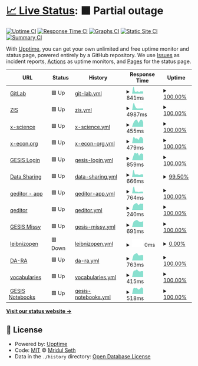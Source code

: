 # [📈 Live Status](https://GESISWTS.github.io/uptime): <!--live status--> **🟧 Partial outage**

[![Uptime CI](https://github.com/koj-co/upptime/workflows/Uptime%20CI/badge.svg)](https://github.com/koj-co/upptime/actions?query=workflow%3A%22Uptime+CI%22)
[![Response Time CI](https://github.com/koj-co/upptime/workflows/Response%20Time%20CI/badge.svg)](https://github.com/koj-co/upptime/actions?query=workflow%3A%22Response+Time+CI%22)
[![Graphs CI](https://github.com/koj-co/upptime/workflows/Graphs%20CI/badge.svg)](https://github.com/koj-co/upptime/actions?query=workflow%3A%22Graphs+CI%22)
[![Static Site CI](https://github.com/koj-co/upptime/workflows/Static%20Site%20CI/badge.svg)](https://github.com/koj-co/upptime/actions?query=workflow%3A%22Static+Site+CI%22)
[![Summary CI](https://github.com/koj-co/upptime/workflows/Summary%20CI/badge.svg)](https://github.com/koj-co/upptime/actions?query=workflow%3A%22Summary+CI%22)

With [Upptime](https://upptime.js.org), you can get your own unlimited and free uptime monitor and status page, powered entirely by a GitHub repository. We use [Issues](https://github.com/MridulS/test_status_page/issues) as incident reports, [Actions](https://github.com/MridulS/test_status_page/actions) as uptime monitors, and [Pages](https://MridulS.github.io/test_status_page) for the status page.

<!--start: status pages-->
<!-- This summary is generated by Upptime (https://github.com/upptime/upptime) -->
<!-- Do not edit this manually, your changes will be overwritten -->
<!-- prettier-ignore -->
| URL | Status | History | Response Time | Uptime |
| --- | ------ | ------- | ------------- | ------ |
| <img alt="" src="https://favicons.githubusercontent.com/git.gesis.org" height="13"> [GitLab](https://git.gesis.org) | 🟩 Up | [git-lab.yml](https://github.com/GESISWTS/uptime/commits/HEAD/history/git-lab.yml) | <details><summary><img alt="Response time graph" src="./graphs/git-lab/response-time-week.png" height="20"> 841ms</summary><br><a href="https://GESISWTS.github.io/uptime/history/git-lab"><img alt="Response time 734" src="https://img.shields.io/endpoint?url=https%3A%2F%2Fraw.githubusercontent.com%2FGESISWTS%2Fuptime%2FHEAD%2Fapi%2Fgit-lab%2Fresponse-time.json"></a><br><a href="https://GESISWTS.github.io/uptime/history/git-lab"><img alt="24-hour response time 703" src="https://img.shields.io/endpoint?url=https%3A%2F%2Fraw.githubusercontent.com%2FGESISWTS%2Fuptime%2FHEAD%2Fapi%2Fgit-lab%2Fresponse-time-day.json"></a><br><a href="https://GESISWTS.github.io/uptime/history/git-lab"><img alt="7-day response time 841" src="https://img.shields.io/endpoint?url=https%3A%2F%2Fraw.githubusercontent.com%2FGESISWTS%2Fuptime%2FHEAD%2Fapi%2Fgit-lab%2Fresponse-time-week.json"></a><br><a href="https://GESISWTS.github.io/uptime/history/git-lab"><img alt="30-day response time 671" src="https://img.shields.io/endpoint?url=https%3A%2F%2Fraw.githubusercontent.com%2FGESISWTS%2Fuptime%2FHEAD%2Fapi%2Fgit-lab%2Fresponse-time-month.json"></a><br><a href="https://GESISWTS.github.io/uptime/history/git-lab"><img alt="1-year response time 734" src="https://img.shields.io/endpoint?url=https%3A%2F%2Fraw.githubusercontent.com%2FGESISWTS%2Fuptime%2FHEAD%2Fapi%2Fgit-lab%2Fresponse-time-year.json"></a></details> | <details><summary><a href="https://GESISWTS.github.io/uptime/history/git-lab">100.00%</a></summary><a href="https://GESISWTS.github.io/uptime/history/git-lab"><img alt="All-time uptime 99.81%" src="https://img.shields.io/endpoint?url=https%3A%2F%2Fraw.githubusercontent.com%2FGESISWTS%2Fuptime%2FHEAD%2Fapi%2Fgit-lab%2Fuptime.json"></a><br><a href="https://GESISWTS.github.io/uptime/history/git-lab"><img alt="24-hour uptime 100.00%" src="https://img.shields.io/endpoint?url=https%3A%2F%2Fraw.githubusercontent.com%2FGESISWTS%2Fuptime%2FHEAD%2Fapi%2Fgit-lab%2Fuptime-day.json"></a><br><a href="https://GESISWTS.github.io/uptime/history/git-lab"><img alt="7-day uptime 100.00%" src="https://img.shields.io/endpoint?url=https%3A%2F%2Fraw.githubusercontent.com%2FGESISWTS%2Fuptime%2FHEAD%2Fapi%2Fgit-lab%2Fuptime-week.json"></a><br><a href="https://GESISWTS.github.io/uptime/history/git-lab"><img alt="30-day uptime 99.96%" src="https://img.shields.io/endpoint?url=https%3A%2F%2Fraw.githubusercontent.com%2FGESISWTS%2Fuptime%2FHEAD%2Fapi%2Fgit-lab%2Fuptime-month.json"></a><br><a href="https://GESISWTS.github.io/uptime/history/git-lab"><img alt="1-year uptime 99.81%" src="https://img.shields.io/endpoint?url=https%3A%2F%2Fraw.githubusercontent.com%2FGESISWTS%2Fuptime%2FHEAD%2Fapi%2Fgit-lab%2Fuptime-year.json"></a></details>
| <img alt="" src="https://favicons.githubusercontent.com/zis.gesis.org" height="13"> [ZIS](https://zis.gesis.org) | 🟩 Up | [zis.yml](https://github.com/GESISWTS/uptime/commits/HEAD/history/zis.yml) | <details><summary><img alt="Response time graph" src="./graphs/zis/response-time-week.png" height="20"> 4987ms</summary><br><a href="https://GESISWTS.github.io/uptime/history/zis"><img alt="Response time 1946" src="https://img.shields.io/endpoint?url=https%3A%2F%2Fraw.githubusercontent.com%2FGESISWTS%2Fuptime%2FHEAD%2Fapi%2Fzis%2Fresponse-time.json"></a><br><a href="https://GESISWTS.github.io/uptime/history/zis"><img alt="24-hour response time 3138" src="https://img.shields.io/endpoint?url=https%3A%2F%2Fraw.githubusercontent.com%2FGESISWTS%2Fuptime%2FHEAD%2Fapi%2Fzis%2Fresponse-time-day.json"></a><br><a href="https://GESISWTS.github.io/uptime/history/zis"><img alt="7-day response time 4987" src="https://img.shields.io/endpoint?url=https%3A%2F%2Fraw.githubusercontent.com%2FGESISWTS%2Fuptime%2FHEAD%2Fapi%2Fzis%2Fresponse-time-week.json"></a><br><a href="https://GESISWTS.github.io/uptime/history/zis"><img alt="30-day response time 3491" src="https://img.shields.io/endpoint?url=https%3A%2F%2Fraw.githubusercontent.com%2FGESISWTS%2Fuptime%2FHEAD%2Fapi%2Fzis%2Fresponse-time-month.json"></a><br><a href="https://GESISWTS.github.io/uptime/history/zis"><img alt="1-year response time 1946" src="https://img.shields.io/endpoint?url=https%3A%2F%2Fraw.githubusercontent.com%2FGESISWTS%2Fuptime%2FHEAD%2Fapi%2Fzis%2Fresponse-time-year.json"></a></details> | <details><summary><a href="https://GESISWTS.github.io/uptime/history/zis">100.00%</a></summary><a href="https://GESISWTS.github.io/uptime/history/zis"><img alt="All-time uptime 99.83%" src="https://img.shields.io/endpoint?url=https%3A%2F%2Fraw.githubusercontent.com%2FGESISWTS%2Fuptime%2FHEAD%2Fapi%2Fzis%2Fuptime.json"></a><br><a href="https://GESISWTS.github.io/uptime/history/zis"><img alt="24-hour uptime 100.00%" src="https://img.shields.io/endpoint?url=https%3A%2F%2Fraw.githubusercontent.com%2FGESISWTS%2Fuptime%2FHEAD%2Fapi%2Fzis%2Fuptime-day.json"></a><br><a href="https://GESISWTS.github.io/uptime/history/zis"><img alt="7-day uptime 100.00%" src="https://img.shields.io/endpoint?url=https%3A%2F%2Fraw.githubusercontent.com%2FGESISWTS%2Fuptime%2FHEAD%2Fapi%2Fzis%2Fuptime-week.json"></a><br><a href="https://GESISWTS.github.io/uptime/history/zis"><img alt="30-day uptime 99.96%" src="https://img.shields.io/endpoint?url=https%3A%2F%2Fraw.githubusercontent.com%2FGESISWTS%2Fuptime%2FHEAD%2Fapi%2Fzis%2Fuptime-month.json"></a><br><a href="https://GESISWTS.github.io/uptime/history/zis"><img alt="1-year uptime 99.83%" src="https://img.shields.io/endpoint?url=https%3A%2F%2Fraw.githubusercontent.com%2FGESISWTS%2Fuptime%2FHEAD%2Fapi%2Fzis%2Fuptime-year.json"></a></details>
| <img alt="" src="https://favicons.githubusercontent.com/www.x-science.org" height="13"> [x-science](https://www.x-science.org/xscience/#!Home) | 🟩 Up | [x-science.yml](https://github.com/GESISWTS/uptime/commits/HEAD/history/x-science.yml) | <details><summary><img alt="Response time graph" src="./graphs/x-science/response-time-week.png" height="20"> 455ms</summary><br><a href="https://GESISWTS.github.io/uptime/history/x-science"><img alt="Response time 470" src="https://img.shields.io/endpoint?url=https%3A%2F%2Fraw.githubusercontent.com%2FGESISWTS%2Fuptime%2FHEAD%2Fapi%2Fx-science%2Fresponse-time.json"></a><br><a href="https://GESISWTS.github.io/uptime/history/x-science"><img alt="24-hour response time 363" src="https://img.shields.io/endpoint?url=https%3A%2F%2Fraw.githubusercontent.com%2FGESISWTS%2Fuptime%2FHEAD%2Fapi%2Fx-science%2Fresponse-time-day.json"></a><br><a href="https://GESISWTS.github.io/uptime/history/x-science"><img alt="7-day response time 455" src="https://img.shields.io/endpoint?url=https%3A%2F%2Fraw.githubusercontent.com%2FGESISWTS%2Fuptime%2FHEAD%2Fapi%2Fx-science%2Fresponse-time-week.json"></a><br><a href="https://GESISWTS.github.io/uptime/history/x-science"><img alt="30-day response time 483" src="https://img.shields.io/endpoint?url=https%3A%2F%2Fraw.githubusercontent.com%2FGESISWTS%2Fuptime%2FHEAD%2Fapi%2Fx-science%2Fresponse-time-month.json"></a><br><a href="https://GESISWTS.github.io/uptime/history/x-science"><img alt="1-year response time 470" src="https://img.shields.io/endpoint?url=https%3A%2F%2Fraw.githubusercontent.com%2FGESISWTS%2Fuptime%2FHEAD%2Fapi%2Fx-science%2Fresponse-time-year.json"></a></details> | <details><summary><a href="https://GESISWTS.github.io/uptime/history/x-science">100.00%</a></summary><a href="https://GESISWTS.github.io/uptime/history/x-science"><img alt="All-time uptime 99.53%" src="https://img.shields.io/endpoint?url=https%3A%2F%2Fraw.githubusercontent.com%2FGESISWTS%2Fuptime%2FHEAD%2Fapi%2Fx-science%2Fuptime.json"></a><br><a href="https://GESISWTS.github.io/uptime/history/x-science"><img alt="24-hour uptime 100.00%" src="https://img.shields.io/endpoint?url=https%3A%2F%2Fraw.githubusercontent.com%2FGESISWTS%2Fuptime%2FHEAD%2Fapi%2Fx-science%2Fuptime-day.json"></a><br><a href="https://GESISWTS.github.io/uptime/history/x-science"><img alt="7-day uptime 100.00%" src="https://img.shields.io/endpoint?url=https%3A%2F%2Fraw.githubusercontent.com%2FGESISWTS%2Fuptime%2FHEAD%2Fapi%2Fx-science%2Fuptime-week.json"></a><br><a href="https://GESISWTS.github.io/uptime/history/x-science"><img alt="30-day uptime 100.00%" src="https://img.shields.io/endpoint?url=https%3A%2F%2Fraw.githubusercontent.com%2FGESISWTS%2Fuptime%2FHEAD%2Fapi%2Fx-science%2Fuptime-month.json"></a><br><a href="https://GESISWTS.github.io/uptime/history/x-science"><img alt="1-year uptime 99.53%" src="https://img.shields.io/endpoint?url=https%3A%2F%2Fraw.githubusercontent.com%2FGESISWTS%2Fuptime%2FHEAD%2Fapi%2Fx-science%2Fuptime-year.json"></a></details>
| <img alt="" src="https://favicons.githubusercontent.com/x-econ.org" height="13"> [x-econ.org](https://x-econ.org/xecon/#!Home) | 🟩 Up | [x-econ-org.yml](https://github.com/GESISWTS/uptime/commits/HEAD/history/x-econ-org.yml) | <details><summary><img alt="Response time graph" src="./graphs/x-econ-org/response-time-week.png" height="20"> 479ms</summary><br><a href="https://GESISWTS.github.io/uptime/history/x-econ-org"><img alt="Response time 474" src="https://img.shields.io/endpoint?url=https%3A%2F%2Fraw.githubusercontent.com%2FGESISWTS%2Fuptime%2FHEAD%2Fapi%2Fx-econ-org%2Fresponse-time.json"></a><br><a href="https://GESISWTS.github.io/uptime/history/x-econ-org"><img alt="24-hour response time 391" src="https://img.shields.io/endpoint?url=https%3A%2F%2Fraw.githubusercontent.com%2FGESISWTS%2Fuptime%2FHEAD%2Fapi%2Fx-econ-org%2Fresponse-time-day.json"></a><br><a href="https://GESISWTS.github.io/uptime/history/x-econ-org"><img alt="7-day response time 479" src="https://img.shields.io/endpoint?url=https%3A%2F%2Fraw.githubusercontent.com%2FGESISWTS%2Fuptime%2FHEAD%2Fapi%2Fx-econ-org%2Fresponse-time-week.json"></a><br><a href="https://GESISWTS.github.io/uptime/history/x-econ-org"><img alt="30-day response time 502" src="https://img.shields.io/endpoint?url=https%3A%2F%2Fraw.githubusercontent.com%2FGESISWTS%2Fuptime%2FHEAD%2Fapi%2Fx-econ-org%2Fresponse-time-month.json"></a><br><a href="https://GESISWTS.github.io/uptime/history/x-econ-org"><img alt="1-year response time 474" src="https://img.shields.io/endpoint?url=https%3A%2F%2Fraw.githubusercontent.com%2FGESISWTS%2Fuptime%2FHEAD%2Fapi%2Fx-econ-org%2Fresponse-time-year.json"></a></details> | <details><summary><a href="https://GESISWTS.github.io/uptime/history/x-econ-org">100.00%</a></summary><a href="https://GESISWTS.github.io/uptime/history/x-econ-org"><img alt="All-time uptime 99.95%" src="https://img.shields.io/endpoint?url=https%3A%2F%2Fraw.githubusercontent.com%2FGESISWTS%2Fuptime%2FHEAD%2Fapi%2Fx-econ-org%2Fuptime.json"></a><br><a href="https://GESISWTS.github.io/uptime/history/x-econ-org"><img alt="24-hour uptime 100.00%" src="https://img.shields.io/endpoint?url=https%3A%2F%2Fraw.githubusercontent.com%2FGESISWTS%2Fuptime%2FHEAD%2Fapi%2Fx-econ-org%2Fuptime-day.json"></a><br><a href="https://GESISWTS.github.io/uptime/history/x-econ-org"><img alt="7-day uptime 100.00%" src="https://img.shields.io/endpoint?url=https%3A%2F%2Fraw.githubusercontent.com%2FGESISWTS%2Fuptime%2FHEAD%2Fapi%2Fx-econ-org%2Fuptime-week.json"></a><br><a href="https://GESISWTS.github.io/uptime/history/x-econ-org"><img alt="30-day uptime 100.00%" src="https://img.shields.io/endpoint?url=https%3A%2F%2Fraw.githubusercontent.com%2FGESISWTS%2Fuptime%2FHEAD%2Fapi%2Fx-econ-org%2Fuptime-month.json"></a><br><a href="https://GESISWTS.github.io/uptime/history/x-econ-org"><img alt="1-year uptime 99.95%" src="https://img.shields.io/endpoint?url=https%3A%2F%2Fraw.githubusercontent.com%2FGESISWTS%2Fuptime%2FHEAD%2Fapi%2Fx-econ-org%2Fuptime-year.json"></a></details>
| <img alt="" src="https://favicons.githubusercontent.com/login.gesis.org" height="13"> [GESIS Login](https://login.gesis.org) | 🟩 Up | [gesis-login.yml](https://github.com/GESISWTS/uptime/commits/HEAD/history/gesis-login.yml) | <details><summary><img alt="Response time graph" src="./graphs/gesis-login/response-time-week.png" height="20"> 859ms</summary><br><a href="https://GESISWTS.github.io/uptime/history/gesis-login"><img alt="Response time 874" src="https://img.shields.io/endpoint?url=https%3A%2F%2Fraw.githubusercontent.com%2FGESISWTS%2Fuptime%2FHEAD%2Fapi%2Fgesis-login%2Fresponse-time.json"></a><br><a href="https://GESISWTS.github.io/uptime/history/gesis-login"><img alt="24-hour response time 770" src="https://img.shields.io/endpoint?url=https%3A%2F%2Fraw.githubusercontent.com%2FGESISWTS%2Fuptime%2FHEAD%2Fapi%2Fgesis-login%2Fresponse-time-day.json"></a><br><a href="https://GESISWTS.github.io/uptime/history/gesis-login"><img alt="7-day response time 859" src="https://img.shields.io/endpoint?url=https%3A%2F%2Fraw.githubusercontent.com%2FGESISWTS%2Fuptime%2FHEAD%2Fapi%2Fgesis-login%2Fresponse-time-week.json"></a><br><a href="https://GESISWTS.github.io/uptime/history/gesis-login"><img alt="30-day response time 939" src="https://img.shields.io/endpoint?url=https%3A%2F%2Fraw.githubusercontent.com%2FGESISWTS%2Fuptime%2FHEAD%2Fapi%2Fgesis-login%2Fresponse-time-month.json"></a><br><a href="https://GESISWTS.github.io/uptime/history/gesis-login"><img alt="1-year response time 874" src="https://img.shields.io/endpoint?url=https%3A%2F%2Fraw.githubusercontent.com%2FGESISWTS%2Fuptime%2FHEAD%2Fapi%2Fgesis-login%2Fresponse-time-year.json"></a></details> | <details><summary><a href="https://GESISWTS.github.io/uptime/history/gesis-login">100.00%</a></summary><a href="https://GESISWTS.github.io/uptime/history/gesis-login"><img alt="All-time uptime 98.48%" src="https://img.shields.io/endpoint?url=https%3A%2F%2Fraw.githubusercontent.com%2FGESISWTS%2Fuptime%2FHEAD%2Fapi%2Fgesis-login%2Fuptime.json"></a><br><a href="https://GESISWTS.github.io/uptime/history/gesis-login"><img alt="24-hour uptime 100.00%" src="https://img.shields.io/endpoint?url=https%3A%2F%2Fraw.githubusercontent.com%2FGESISWTS%2Fuptime%2FHEAD%2Fapi%2Fgesis-login%2Fuptime-day.json"></a><br><a href="https://GESISWTS.github.io/uptime/history/gesis-login"><img alt="7-day uptime 100.00%" src="https://img.shields.io/endpoint?url=https%3A%2F%2Fraw.githubusercontent.com%2FGESISWTS%2Fuptime%2FHEAD%2Fapi%2Fgesis-login%2Fuptime-week.json"></a><br><a href="https://GESISWTS.github.io/uptime/history/gesis-login"><img alt="30-day uptime 96.68%" src="https://img.shields.io/endpoint?url=https%3A%2F%2Fraw.githubusercontent.com%2FGESISWTS%2Fuptime%2FHEAD%2Fapi%2Fgesis-login%2Fuptime-month.json"></a><br><a href="https://GESISWTS.github.io/uptime/history/gesis-login"><img alt="1-year uptime 98.48%" src="https://img.shields.io/endpoint?url=https%3A%2F%2Fraw.githubusercontent.com%2FGESISWTS%2Fuptime%2FHEAD%2Fapi%2Fgesis-login%2Fuptime-year.json"></a></details>
| <img alt="" src="https://favicons.githubusercontent.com/data.gesis.org" height="13"> [Data Sharing](https://data.gesis.org/sharing/#!Home) | 🟩 Up | [data-sharing.yml](https://github.com/GESISWTS/uptime/commits/HEAD/history/data-sharing.yml) | <details><summary><img alt="Response time graph" src="./graphs/data-sharing/response-time-week.png" height="20"> 666ms</summary><br><a href="https://GESISWTS.github.io/uptime/history/data-sharing"><img alt="Response time 574" src="https://img.shields.io/endpoint?url=https%3A%2F%2Fraw.githubusercontent.com%2FGESISWTS%2Fuptime%2FHEAD%2Fapi%2Fdata-sharing%2Fresponse-time.json"></a><br><a href="https://GESISWTS.github.io/uptime/history/data-sharing"><img alt="24-hour response time 536" src="https://img.shields.io/endpoint?url=https%3A%2F%2Fraw.githubusercontent.com%2FGESISWTS%2Fuptime%2FHEAD%2Fapi%2Fdata-sharing%2Fresponse-time-day.json"></a><br><a href="https://GESISWTS.github.io/uptime/history/data-sharing"><img alt="7-day response time 666" src="https://img.shields.io/endpoint?url=https%3A%2F%2Fraw.githubusercontent.com%2FGESISWTS%2Fuptime%2FHEAD%2Fapi%2Fdata-sharing%2Fresponse-time-week.json"></a><br><a href="https://GESISWTS.github.io/uptime/history/data-sharing"><img alt="30-day response time 563" src="https://img.shields.io/endpoint?url=https%3A%2F%2Fraw.githubusercontent.com%2FGESISWTS%2Fuptime%2FHEAD%2Fapi%2Fdata-sharing%2Fresponse-time-month.json"></a><br><a href="https://GESISWTS.github.io/uptime/history/data-sharing"><img alt="1-year response time 574" src="https://img.shields.io/endpoint?url=https%3A%2F%2Fraw.githubusercontent.com%2FGESISWTS%2Fuptime%2FHEAD%2Fapi%2Fdata-sharing%2Fresponse-time-year.json"></a></details> | <details><summary><a href="https://GESISWTS.github.io/uptime/history/data-sharing">99.50%</a></summary><a href="https://GESISWTS.github.io/uptime/history/data-sharing"><img alt="All-time uptime 99.89%" src="https://img.shields.io/endpoint?url=https%3A%2F%2Fraw.githubusercontent.com%2FGESISWTS%2Fuptime%2FHEAD%2Fapi%2Fdata-sharing%2Fuptime.json"></a><br><a href="https://GESISWTS.github.io/uptime/history/data-sharing"><img alt="24-hour uptime 97.53%" src="https://img.shields.io/endpoint?url=https%3A%2F%2Fraw.githubusercontent.com%2FGESISWTS%2Fuptime%2FHEAD%2Fapi%2Fdata-sharing%2Fuptime-day.json"></a><br><a href="https://GESISWTS.github.io/uptime/history/data-sharing"><img alt="7-day uptime 99.50%" src="https://img.shields.io/endpoint?url=https%3A%2F%2Fraw.githubusercontent.com%2FGESISWTS%2Fuptime%2FHEAD%2Fapi%2Fdata-sharing%2Fuptime-week.json"></a><br><a href="https://GESISWTS.github.io/uptime/history/data-sharing"><img alt="30-day uptime 99.70%" src="https://img.shields.io/endpoint?url=https%3A%2F%2Fraw.githubusercontent.com%2FGESISWTS%2Fuptime%2FHEAD%2Fapi%2Fdata-sharing%2Fuptime-month.json"></a><br><a href="https://GESISWTS.github.io/uptime/history/data-sharing"><img alt="1-year uptime 99.89%" src="https://img.shields.io/endpoint?url=https%3A%2F%2Fraw.githubusercontent.com%2FGESISWTS%2Fuptime%2FHEAD%2Fapi%2Fdata-sharing%2Fuptime-year.json"></a></details>
| <img alt="" src="https://favicons.githubusercontent.com/multiweb.gesis.org" height="13"> [qeditor - app](https://multiweb.gesis.org/labs/apps/qeditor) | 🟩 Up | [qeditor-app.yml](https://github.com/GESISWTS/uptime/commits/HEAD/history/qeditor-app.yml) | <details><summary><img alt="Response time graph" src="./graphs/qeditor-app/response-time-week.png" height="20"> 764ms</summary><br><a href="https://GESISWTS.github.io/uptime/history/qeditor-app"><img alt="Response time 572" src="https://img.shields.io/endpoint?url=https%3A%2F%2Fraw.githubusercontent.com%2FGESISWTS%2Fuptime%2FHEAD%2Fapi%2Fqeditor-app%2Fresponse-time.json"></a><br><a href="https://GESISWTS.github.io/uptime/history/qeditor-app"><img alt="24-hour response time 511" src="https://img.shields.io/endpoint?url=https%3A%2F%2Fraw.githubusercontent.com%2FGESISWTS%2Fuptime%2FHEAD%2Fapi%2Fqeditor-app%2Fresponse-time-day.json"></a><br><a href="https://GESISWTS.github.io/uptime/history/qeditor-app"><img alt="7-day response time 764" src="https://img.shields.io/endpoint?url=https%3A%2F%2Fraw.githubusercontent.com%2FGESISWTS%2Fuptime%2FHEAD%2Fapi%2Fqeditor-app%2Fresponse-time-week.json"></a><br><a href="https://GESISWTS.github.io/uptime/history/qeditor-app"><img alt="30-day response time 568" src="https://img.shields.io/endpoint?url=https%3A%2F%2Fraw.githubusercontent.com%2FGESISWTS%2Fuptime%2FHEAD%2Fapi%2Fqeditor-app%2Fresponse-time-month.json"></a><br><a href="https://GESISWTS.github.io/uptime/history/qeditor-app"><img alt="1-year response time 572" src="https://img.shields.io/endpoint?url=https%3A%2F%2Fraw.githubusercontent.com%2FGESISWTS%2Fuptime%2FHEAD%2Fapi%2Fqeditor-app%2Fresponse-time-year.json"></a></details> | <details><summary><a href="https://GESISWTS.github.io/uptime/history/qeditor-app">100.00%</a></summary><a href="https://GESISWTS.github.io/uptime/history/qeditor-app"><img alt="All-time uptime 99.93%" src="https://img.shields.io/endpoint?url=https%3A%2F%2Fraw.githubusercontent.com%2FGESISWTS%2Fuptime%2FHEAD%2Fapi%2Fqeditor-app%2Fuptime.json"></a><br><a href="https://GESISWTS.github.io/uptime/history/qeditor-app"><img alt="24-hour uptime 100.00%" src="https://img.shields.io/endpoint?url=https%3A%2F%2Fraw.githubusercontent.com%2FGESISWTS%2Fuptime%2FHEAD%2Fapi%2Fqeditor-app%2Fuptime-day.json"></a><br><a href="https://GESISWTS.github.io/uptime/history/qeditor-app"><img alt="7-day uptime 100.00%" src="https://img.shields.io/endpoint?url=https%3A%2F%2Fraw.githubusercontent.com%2FGESISWTS%2Fuptime%2FHEAD%2Fapi%2Fqeditor-app%2Fuptime-week.json"></a><br><a href="https://GESISWTS.github.io/uptime/history/qeditor-app"><img alt="30-day uptime 100.00%" src="https://img.shields.io/endpoint?url=https%3A%2F%2Fraw.githubusercontent.com%2FGESISWTS%2Fuptime%2FHEAD%2Fapi%2Fqeditor-app%2Fuptime-month.json"></a><br><a href="https://GESISWTS.github.io/uptime/history/qeditor-app"><img alt="1-year uptime 99.93%" src="https://img.shields.io/endpoint?url=https%3A%2F%2Fraw.githubusercontent.com%2FGESISWTS%2Fuptime%2FHEAD%2Fapi%2Fqeditor-app%2Fuptime-year.json"></a></details>
| <img alt="" src="https://favicons.githubusercontent.com/multiweb.gesis.org" height="13"> [qeditor](https://multiweb.gesis.org/qeditor) | 🟩 Up | [qeditor.yml](https://github.com/GESISWTS/uptime/commits/HEAD/history/qeditor.yml) | <details><summary><img alt="Response time graph" src="./graphs/qeditor/response-time-week.png" height="20"> 240ms</summary><br><a href="https://GESISWTS.github.io/uptime/history/qeditor"><img alt="Response time 252" src="https://img.shields.io/endpoint?url=https%3A%2F%2Fraw.githubusercontent.com%2FGESISWTS%2Fuptime%2FHEAD%2Fapi%2Fqeditor%2Fresponse-time.json"></a><br><a href="https://GESISWTS.github.io/uptime/history/qeditor"><img alt="24-hour response time 252" src="https://img.shields.io/endpoint?url=https%3A%2F%2Fraw.githubusercontent.com%2FGESISWTS%2Fuptime%2FHEAD%2Fapi%2Fqeditor%2Fresponse-time-day.json"></a><br><a href="https://GESISWTS.github.io/uptime/history/qeditor"><img alt="7-day response time 240" src="https://img.shields.io/endpoint?url=https%3A%2F%2Fraw.githubusercontent.com%2FGESISWTS%2Fuptime%2FHEAD%2Fapi%2Fqeditor%2Fresponse-time-week.json"></a><br><a href="https://GESISWTS.github.io/uptime/history/qeditor"><img alt="30-day response time 233" src="https://img.shields.io/endpoint?url=https%3A%2F%2Fraw.githubusercontent.com%2FGESISWTS%2Fuptime%2FHEAD%2Fapi%2Fqeditor%2Fresponse-time-month.json"></a><br><a href="https://GESISWTS.github.io/uptime/history/qeditor"><img alt="1-year response time 252" src="https://img.shields.io/endpoint?url=https%3A%2F%2Fraw.githubusercontent.com%2FGESISWTS%2Fuptime%2FHEAD%2Fapi%2Fqeditor%2Fresponse-time-year.json"></a></details> | <details><summary><a href="https://GESISWTS.github.io/uptime/history/qeditor">100.00%</a></summary><a href="https://GESISWTS.github.io/uptime/history/qeditor"><img alt="All-time uptime 99.94%" src="https://img.shields.io/endpoint?url=https%3A%2F%2Fraw.githubusercontent.com%2FGESISWTS%2Fuptime%2FHEAD%2Fapi%2Fqeditor%2Fuptime.json"></a><br><a href="https://GESISWTS.github.io/uptime/history/qeditor"><img alt="24-hour uptime 100.00%" src="https://img.shields.io/endpoint?url=https%3A%2F%2Fraw.githubusercontent.com%2FGESISWTS%2Fuptime%2FHEAD%2Fapi%2Fqeditor%2Fuptime-day.json"></a><br><a href="https://GESISWTS.github.io/uptime/history/qeditor"><img alt="7-day uptime 100.00%" src="https://img.shields.io/endpoint?url=https%3A%2F%2Fraw.githubusercontent.com%2FGESISWTS%2Fuptime%2FHEAD%2Fapi%2Fqeditor%2Fuptime-week.json"></a><br><a href="https://GESISWTS.github.io/uptime/history/qeditor"><img alt="30-day uptime 100.00%" src="https://img.shields.io/endpoint?url=https%3A%2F%2Fraw.githubusercontent.com%2FGESISWTS%2Fuptime%2FHEAD%2Fapi%2Fqeditor%2Fuptime-month.json"></a><br><a href="https://GESISWTS.github.io/uptime/history/qeditor"><img alt="1-year uptime 99.94%" src="https://img.shields.io/endpoint?url=https%3A%2F%2Fraw.githubusercontent.com%2FGESISWTS%2Fuptime%2FHEAD%2Fapi%2Fqeditor%2Fuptime-year.json"></a></details>
| <img alt="" src="https://favicons.githubusercontent.com/www.gesis.org" height="13"> [GESIS Missy](https://www.gesis.org/missy) | 🟩 Up | [gesis-missy.yml](https://github.com/GESISWTS/uptime/commits/HEAD/history/gesis-missy.yml) | <details><summary><img alt="Response time graph" src="./graphs/gesis-missy/response-time-week.png" height="20"> 691ms</summary><br><a href="https://GESISWTS.github.io/uptime/history/gesis-missy"><img alt="Response time 708" src="https://img.shields.io/endpoint?url=https%3A%2F%2Fraw.githubusercontent.com%2FGESISWTS%2Fuptime%2FHEAD%2Fapi%2Fgesis-missy%2Fresponse-time.json"></a><br><a href="https://GESISWTS.github.io/uptime/history/gesis-missy"><img alt="24-hour response time 717" src="https://img.shields.io/endpoint?url=https%3A%2F%2Fraw.githubusercontent.com%2FGESISWTS%2Fuptime%2FHEAD%2Fapi%2Fgesis-missy%2Fresponse-time-day.json"></a><br><a href="https://GESISWTS.github.io/uptime/history/gesis-missy"><img alt="7-day response time 691" src="https://img.shields.io/endpoint?url=https%3A%2F%2Fraw.githubusercontent.com%2FGESISWTS%2Fuptime%2FHEAD%2Fapi%2Fgesis-missy%2Fresponse-time-week.json"></a><br><a href="https://GESISWTS.github.io/uptime/history/gesis-missy"><img alt="30-day response time 712" src="https://img.shields.io/endpoint?url=https%3A%2F%2Fraw.githubusercontent.com%2FGESISWTS%2Fuptime%2FHEAD%2Fapi%2Fgesis-missy%2Fresponse-time-month.json"></a><br><a href="https://GESISWTS.github.io/uptime/history/gesis-missy"><img alt="1-year response time 708" src="https://img.shields.io/endpoint?url=https%3A%2F%2Fraw.githubusercontent.com%2FGESISWTS%2Fuptime%2FHEAD%2Fapi%2Fgesis-missy%2Fresponse-time-year.json"></a></details> | <details><summary><a href="https://GESISWTS.github.io/uptime/history/gesis-missy">100.00%</a></summary><a href="https://GESISWTS.github.io/uptime/history/gesis-missy"><img alt="All-time uptime 99.80%" src="https://img.shields.io/endpoint?url=https%3A%2F%2Fraw.githubusercontent.com%2FGESISWTS%2Fuptime%2FHEAD%2Fapi%2Fgesis-missy%2Fuptime.json"></a><br><a href="https://GESISWTS.github.io/uptime/history/gesis-missy"><img alt="24-hour uptime 100.00%" src="https://img.shields.io/endpoint?url=https%3A%2F%2Fraw.githubusercontent.com%2FGESISWTS%2Fuptime%2FHEAD%2Fapi%2Fgesis-missy%2Fuptime-day.json"></a><br><a href="https://GESISWTS.github.io/uptime/history/gesis-missy"><img alt="7-day uptime 100.00%" src="https://img.shields.io/endpoint?url=https%3A%2F%2Fraw.githubusercontent.com%2FGESISWTS%2Fuptime%2FHEAD%2Fapi%2Fgesis-missy%2Fuptime-week.json"></a><br><a href="https://GESISWTS.github.io/uptime/history/gesis-missy"><img alt="30-day uptime 100.00%" src="https://img.shields.io/endpoint?url=https%3A%2F%2Fraw.githubusercontent.com%2FGESISWTS%2Fuptime%2FHEAD%2Fapi%2Fgesis-missy%2Fuptime-month.json"></a><br><a href="https://GESISWTS.github.io/uptime/history/gesis-missy"><img alt="1-year uptime 99.80%" src="https://img.shields.io/endpoint?url=https%3A%2F%2Fraw.githubusercontent.com%2FGESISWTS%2Fuptime%2FHEAD%2Fapi%2Fgesis-missy%2Fuptime-year.json"></a></details>
| <img alt="" src="https://favicons.githubusercontent.com/www.leibnizopen.de" height="13"> [leibnizopen](http://www.leibnizopen.de/suche/handle/document/113707) | 🟥 Down | [leibnizopen.yml](https://github.com/GESISWTS/uptime/commits/HEAD/history/leibnizopen.yml) | <details><summary><img alt="Response time graph" src="./graphs/leibnizopen/response-time-week.png" height="20"> 0ms</summary><br><a href="https://GESISWTS.github.io/uptime/history/leibnizopen"><img alt="Response time 690" src="https://img.shields.io/endpoint?url=https%3A%2F%2Fraw.githubusercontent.com%2FGESISWTS%2Fuptime%2FHEAD%2Fapi%2Fleibnizopen%2Fresponse-time.json"></a><br><a href="https://GESISWTS.github.io/uptime/history/leibnizopen"><img alt="24-hour response time 0" src="https://img.shields.io/endpoint?url=https%3A%2F%2Fraw.githubusercontent.com%2FGESISWTS%2Fuptime%2FHEAD%2Fapi%2Fleibnizopen%2Fresponse-time-day.json"></a><br><a href="https://GESISWTS.github.io/uptime/history/leibnizopen"><img alt="7-day response time 0" src="https://img.shields.io/endpoint?url=https%3A%2F%2Fraw.githubusercontent.com%2FGESISWTS%2Fuptime%2FHEAD%2Fapi%2Fleibnizopen%2Fresponse-time-week.json"></a><br><a href="https://GESISWTS.github.io/uptime/history/leibnizopen"><img alt="30-day response time 456" src="https://img.shields.io/endpoint?url=https%3A%2F%2Fraw.githubusercontent.com%2FGESISWTS%2Fuptime%2FHEAD%2Fapi%2Fleibnizopen%2Fresponse-time-month.json"></a><br><a href="https://GESISWTS.github.io/uptime/history/leibnizopen"><img alt="1-year response time 690" src="https://img.shields.io/endpoint?url=https%3A%2F%2Fraw.githubusercontent.com%2FGESISWTS%2Fuptime%2FHEAD%2Fapi%2Fleibnizopen%2Fresponse-time-year.json"></a></details> | <details><summary><a href="https://GESISWTS.github.io/uptime/history/leibnizopen">0.00%</a></summary><a href="https://GESISWTS.github.io/uptime/history/leibnizopen"><img alt="All-time uptime 91.06%" src="https://img.shields.io/endpoint?url=https%3A%2F%2Fraw.githubusercontent.com%2FGESISWTS%2Fuptime%2FHEAD%2Fapi%2Fleibnizopen%2Fuptime.json"></a><br><a href="https://GESISWTS.github.io/uptime/history/leibnizopen"><img alt="24-hour uptime 0.00%" src="https://img.shields.io/endpoint?url=https%3A%2F%2Fraw.githubusercontent.com%2FGESISWTS%2Fuptime%2FHEAD%2Fapi%2Fleibnizopen%2Fuptime-day.json"></a><br><a href="https://GESISWTS.github.io/uptime/history/leibnizopen"><img alt="7-day uptime 0.00%" src="https://img.shields.io/endpoint?url=https%3A%2F%2Fraw.githubusercontent.com%2FGESISWTS%2Fuptime%2FHEAD%2Fapi%2Fleibnizopen%2Fuptime-week.json"></a><br><a href="https://GESISWTS.github.io/uptime/history/leibnizopen"><img alt="30-day uptime 20.05%" src="https://img.shields.io/endpoint?url=https%3A%2F%2Fraw.githubusercontent.com%2FGESISWTS%2Fuptime%2FHEAD%2Fapi%2Fleibnizopen%2Fuptime-month.json"></a><br><a href="https://GESISWTS.github.io/uptime/history/leibnizopen"><img alt="1-year uptime 91.06%" src="https://img.shields.io/endpoint?url=https%3A%2F%2Fraw.githubusercontent.com%2FGESISWTS%2Fuptime%2FHEAD%2Fapi%2Fleibnizopen%2Fuptime-year.json"></a></details>
| <img alt="" src="https://favicons.githubusercontent.com/www.da-ra.de" height="13"> [DA-RA](https://www.da-ra.de/dara/mydara) | 🟩 Up | [da-ra.yml](https://github.com/GESISWTS/uptime/commits/HEAD/history/da-ra.yml) | <details><summary><img alt="Response time graph" src="./graphs/da-ra/response-time-week.png" height="20"> 763ms</summary><br><a href="https://GESISWTS.github.io/uptime/history/da-ra"><img alt="Response time 1053" src="https://img.shields.io/endpoint?url=https%3A%2F%2Fraw.githubusercontent.com%2FGESISWTS%2Fuptime%2FHEAD%2Fapi%2Fda-ra%2Fresponse-time.json"></a><br><a href="https://GESISWTS.github.io/uptime/history/da-ra"><img alt="24-hour response time 690" src="https://img.shields.io/endpoint?url=https%3A%2F%2Fraw.githubusercontent.com%2FGESISWTS%2Fuptime%2FHEAD%2Fapi%2Fda-ra%2Fresponse-time-day.json"></a><br><a href="https://GESISWTS.github.io/uptime/history/da-ra"><img alt="7-day response time 763" src="https://img.shields.io/endpoint?url=https%3A%2F%2Fraw.githubusercontent.com%2FGESISWTS%2Fuptime%2FHEAD%2Fapi%2Fda-ra%2Fresponse-time-week.json"></a><br><a href="https://GESISWTS.github.io/uptime/history/da-ra"><img alt="30-day response time 784" src="https://img.shields.io/endpoint?url=https%3A%2F%2Fraw.githubusercontent.com%2FGESISWTS%2Fuptime%2FHEAD%2Fapi%2Fda-ra%2Fresponse-time-month.json"></a><br><a href="https://GESISWTS.github.io/uptime/history/da-ra"><img alt="1-year response time 1053" src="https://img.shields.io/endpoint?url=https%3A%2F%2Fraw.githubusercontent.com%2FGESISWTS%2Fuptime%2FHEAD%2Fapi%2Fda-ra%2Fresponse-time-year.json"></a></details> | <details><summary><a href="https://GESISWTS.github.io/uptime/history/da-ra">100.00%</a></summary><a href="https://GESISWTS.github.io/uptime/history/da-ra"><img alt="All-time uptime 99.95%" src="https://img.shields.io/endpoint?url=https%3A%2F%2Fraw.githubusercontent.com%2FGESISWTS%2Fuptime%2FHEAD%2Fapi%2Fda-ra%2Fuptime.json"></a><br><a href="https://GESISWTS.github.io/uptime/history/da-ra"><img alt="24-hour uptime 100.00%" src="https://img.shields.io/endpoint?url=https%3A%2F%2Fraw.githubusercontent.com%2FGESISWTS%2Fuptime%2FHEAD%2Fapi%2Fda-ra%2Fuptime-day.json"></a><br><a href="https://GESISWTS.github.io/uptime/history/da-ra"><img alt="7-day uptime 100.00%" src="https://img.shields.io/endpoint?url=https%3A%2F%2Fraw.githubusercontent.com%2FGESISWTS%2Fuptime%2FHEAD%2Fapi%2Fda-ra%2Fuptime-week.json"></a><br><a href="https://GESISWTS.github.io/uptime/history/da-ra"><img alt="30-day uptime 100.00%" src="https://img.shields.io/endpoint?url=https%3A%2F%2Fraw.githubusercontent.com%2FGESISWTS%2Fuptime%2FHEAD%2Fapi%2Fda-ra%2Fuptime-month.json"></a><br><a href="https://GESISWTS.github.io/uptime/history/da-ra"><img alt="1-year uptime 99.95%" src="https://img.shields.io/endpoint?url=https%3A%2F%2Fraw.githubusercontent.com%2FGESISWTS%2Fuptime%2FHEAD%2Fapi%2Fda-ra%2Fuptime-year.json"></a></details>
| <img alt="" src="https://favicons.githubusercontent.com/vocabularies.cessda.eu" height="13"> [vocabularies](https://vocabularies.cessda.eu) | 🟩 Up | [vocabularies.yml](https://github.com/GESISWTS/uptime/commits/HEAD/history/vocabularies.yml) | <details><summary><img alt="Response time graph" src="./graphs/vocabularies/response-time-week.png" height="20"> 415ms</summary><br><a href="https://GESISWTS.github.io/uptime/history/vocabularies"><img alt="Response time 451" src="https://img.shields.io/endpoint?url=https%3A%2F%2Fraw.githubusercontent.com%2FGESISWTS%2Fuptime%2FHEAD%2Fapi%2Fvocabularies%2Fresponse-time.json"></a><br><a href="https://GESISWTS.github.io/uptime/history/vocabularies"><img alt="24-hour response time 387" src="https://img.shields.io/endpoint?url=https%3A%2F%2Fraw.githubusercontent.com%2FGESISWTS%2Fuptime%2FHEAD%2Fapi%2Fvocabularies%2Fresponse-time-day.json"></a><br><a href="https://GESISWTS.github.io/uptime/history/vocabularies"><img alt="7-day response time 415" src="https://img.shields.io/endpoint?url=https%3A%2F%2Fraw.githubusercontent.com%2FGESISWTS%2Fuptime%2FHEAD%2Fapi%2Fvocabularies%2Fresponse-time-week.json"></a><br><a href="https://GESISWTS.github.io/uptime/history/vocabularies"><img alt="30-day response time 410" src="https://img.shields.io/endpoint?url=https%3A%2F%2Fraw.githubusercontent.com%2FGESISWTS%2Fuptime%2FHEAD%2Fapi%2Fvocabularies%2Fresponse-time-month.json"></a><br><a href="https://GESISWTS.github.io/uptime/history/vocabularies"><img alt="1-year response time 451" src="https://img.shields.io/endpoint?url=https%3A%2F%2Fraw.githubusercontent.com%2FGESISWTS%2Fuptime%2FHEAD%2Fapi%2Fvocabularies%2Fresponse-time-year.json"></a></details> | <details><summary><a href="https://GESISWTS.github.io/uptime/history/vocabularies">100.00%</a></summary><a href="https://GESISWTS.github.io/uptime/history/vocabularies"><img alt="All-time uptime 99.97%" src="https://img.shields.io/endpoint?url=https%3A%2F%2Fraw.githubusercontent.com%2FGESISWTS%2Fuptime%2FHEAD%2Fapi%2Fvocabularies%2Fuptime.json"></a><br><a href="https://GESISWTS.github.io/uptime/history/vocabularies"><img alt="24-hour uptime 100.00%" src="https://img.shields.io/endpoint?url=https%3A%2F%2Fraw.githubusercontent.com%2FGESISWTS%2Fuptime%2FHEAD%2Fapi%2Fvocabularies%2Fuptime-day.json"></a><br><a href="https://GESISWTS.github.io/uptime/history/vocabularies"><img alt="7-day uptime 100.00%" src="https://img.shields.io/endpoint?url=https%3A%2F%2Fraw.githubusercontent.com%2FGESISWTS%2Fuptime%2FHEAD%2Fapi%2Fvocabularies%2Fuptime-week.json"></a><br><a href="https://GESISWTS.github.io/uptime/history/vocabularies"><img alt="30-day uptime 100.00%" src="https://img.shields.io/endpoint?url=https%3A%2F%2Fraw.githubusercontent.com%2FGESISWTS%2Fuptime%2FHEAD%2Fapi%2Fvocabularies%2Fuptime-month.json"></a><br><a href="https://GESISWTS.github.io/uptime/history/vocabularies"><img alt="1-year uptime 99.97%" src="https://img.shields.io/endpoint?url=https%3A%2F%2Fraw.githubusercontent.com%2FGESISWTS%2Fuptime%2FHEAD%2Fapi%2Fvocabularies%2Fuptime-year.json"></a></details>
| <img alt="" src="https://favicons.githubusercontent.com/notebooks.gesis.org" height="13"> [GESIS Notebooks](https://notebooks.gesis.org) | 🟩 Up | [gesis-notebooks.yml](https://github.com/GESISWTS/uptime/commits/HEAD/history/gesis-notebooks.yml) | <details><summary><img alt="Response time graph" src="./graphs/gesis-notebooks/response-time-week.png" height="20"> 518ms</summary><br><a href="https://GESISWTS.github.io/uptime/history/gesis-notebooks"><img alt="Response time 1221" src="https://img.shields.io/endpoint?url=https%3A%2F%2Fraw.githubusercontent.com%2FGESISWTS%2Fuptime%2FHEAD%2Fapi%2Fgesis-notebooks%2Fresponse-time.json"></a><br><a href="https://GESISWTS.github.io/uptime/history/gesis-notebooks"><img alt="24-hour response time 484" src="https://img.shields.io/endpoint?url=https%3A%2F%2Fraw.githubusercontent.com%2FGESISWTS%2Fuptime%2FHEAD%2Fapi%2Fgesis-notebooks%2Fresponse-time-day.json"></a><br><a href="https://GESISWTS.github.io/uptime/history/gesis-notebooks"><img alt="7-day response time 518" src="https://img.shields.io/endpoint?url=https%3A%2F%2Fraw.githubusercontent.com%2FGESISWTS%2Fuptime%2FHEAD%2Fapi%2Fgesis-notebooks%2Fresponse-time-week.json"></a><br><a href="https://GESISWTS.github.io/uptime/history/gesis-notebooks"><img alt="30-day response time 505" src="https://img.shields.io/endpoint?url=https%3A%2F%2Fraw.githubusercontent.com%2FGESISWTS%2Fuptime%2FHEAD%2Fapi%2Fgesis-notebooks%2Fresponse-time-month.json"></a><br><a href="https://GESISWTS.github.io/uptime/history/gesis-notebooks"><img alt="1-year response time 1221" src="https://img.shields.io/endpoint?url=https%3A%2F%2Fraw.githubusercontent.com%2FGESISWTS%2Fuptime%2FHEAD%2Fapi%2Fgesis-notebooks%2Fresponse-time-year.json"></a></details> | <details><summary><a href="https://GESISWTS.github.io/uptime/history/gesis-notebooks">100.00%</a></summary><a href="https://GESISWTS.github.io/uptime/history/gesis-notebooks"><img alt="All-time uptime 99.65%" src="https://img.shields.io/endpoint?url=https%3A%2F%2Fraw.githubusercontent.com%2FGESISWTS%2Fuptime%2FHEAD%2Fapi%2Fgesis-notebooks%2Fuptime.json"></a><br><a href="https://GESISWTS.github.io/uptime/history/gesis-notebooks"><img alt="24-hour uptime 100.00%" src="https://img.shields.io/endpoint?url=https%3A%2F%2Fraw.githubusercontent.com%2FGESISWTS%2Fuptime%2FHEAD%2Fapi%2Fgesis-notebooks%2Fuptime-day.json"></a><br><a href="https://GESISWTS.github.io/uptime/history/gesis-notebooks"><img alt="7-day uptime 100.00%" src="https://img.shields.io/endpoint?url=https%3A%2F%2Fraw.githubusercontent.com%2FGESISWTS%2Fuptime%2FHEAD%2Fapi%2Fgesis-notebooks%2Fuptime-week.json"></a><br><a href="https://GESISWTS.github.io/uptime/history/gesis-notebooks"><img alt="30-day uptime 100.00%" src="https://img.shields.io/endpoint?url=https%3A%2F%2Fraw.githubusercontent.com%2FGESISWTS%2Fuptime%2FHEAD%2Fapi%2Fgesis-notebooks%2Fuptime-month.json"></a><br><a href="https://GESISWTS.github.io/uptime/history/gesis-notebooks"><img alt="1-year uptime 99.65%" src="https://img.shields.io/endpoint?url=https%3A%2F%2Fraw.githubusercontent.com%2FGESISWTS%2Fuptime%2FHEAD%2Fapi%2Fgesis-notebooks%2Fuptime-year.json"></a></details>

<!--end: status pages-->

[**Visit our status website →**](https://gesiswts.github.io/uptime)

## 📄 License

- Powered by: [Upptime](https://github.com/upptime/upptime)
- Code: [MIT](./LICENSE) © [Mridul Seth](mriduls.github.io)
- Data in the `./history` directory: [Open Database License](https://opendatacommons.org/licenses/odbl/1-0/)
